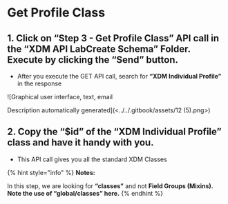 # Get Profile Class

## 1. Click on **“Step 3 - Get Profile Class”** API call in the **“XDM API LabCreate Schema”** Folder. **Execute** by clicking the **“Send”** button.

* After you execute the GET API call, search for **“XDM Individual Profile”** in the response

![Graphical user interface, text, email

Description automatically generated](<../../.gitbook/assets/12 (5).png>)

## 2. Copy the **“$id”** of the **“XDM Individual Profile” c**lass and have it handy with you.

* This API call gives you all the standard XDM Classes

{% hint style="info" %}
**Notes:**



In this step, we are looking for **“classes”** and not **Field Groups (Mixins). Note the use of “global/classes” here.**
{% endhint %}

